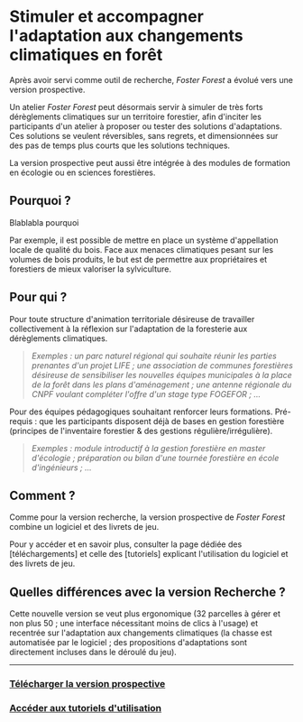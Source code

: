 # Stimuler et accompagner l'adaptation aux changements climatiques en forêt

Après avoir servi comme outil de recherche, _Foster Forest_ a évolué vers une version prospective.

Un atelier _Foster Forest_ peut désormais servir à simuler de très forts dérèglements climatiques sur un territoire forestier, afin d'inciter les participants d'un atelier à proposer ou tester des solutions d'adaptations. Ces solutions se veulent réversibles, sans regrets, et dimensionnées sur des pas de temps plus courts que les solutions techniques.

La version prospective peut aussi être intégrée à des modules de formation en écologie ou en sciences forestières.


## Pourquoi ?

Blablabla pourquoi

Par exemple, il est possible de mettre en place un système d'appellation locale de qualité du bois. Face aux menaces climatiques pesant sur les volumes de bois produits, le but est de permettre aux propriétaires et forestiers de mieux valoriser la sylviculture.


## Pour qui ?


Pour toute structure d'animation territoriale désireuse de travailler collectivement à la réflexion sur l'adaptation de la foresterie aux dérèglements climatiques.

> *Exemples : un parc naturel régional qui souhaite réunir les parties prenantes d'un projet LIFE ; une association de communes forestières désireuse de sensibiliser les nouvelles équipes municipales à la place de la forêt dans les plans d'aménagement ; une antenne régionale du CNPF voulant compléter l'offre d'un stage type FOGEFOR ; ...*


Pour des équipes pédagogiques souhaitant renforcer leurs formations. Pré-requis : que les participants disposent déjà de bases en gestion forestière (principes de l'inventaire forestier & des gestions régulière/irrégulière).

> *Exemples : module introductif à la gestion forestière en master d'écologie ; préparation ou bilan d'une tournée forestière en école d'ingénieurs ; ...*


## Comment ?

Comme pour la version recherche, la version prospective de _Foster Forest_ combine un logiciel et des livrets de jeu.

Pour y accéder et en savoir plus, consulter la page dédiée des [téléchargements] et celle des [tutoriels] explicant l'utilisation du logiciel et des livrets de jeu.

## Quelles différences avec la version Recherche ?

Cette nouvelle version se veut plus ergonomique (32 parcelles à gérer et non plus 50 ; une interface nécessitant moins de clics à l'usage) et recentrée sur l'adaptation aux changements climatiques (la chasse est automatisée par le logiciel ; des propositions d'adaptations sont directement incluses dans le déroulé du jeu).



* * *

### [Télécharger la version prospective](https://timotheefouqueray.github.io/fosterforest/prospective/telecharger-prospective)

### [Accéder aux tutoriels d'utilisation](https://timotheefouqueray.github.io/fosterforest/prospective/tutoriels)

